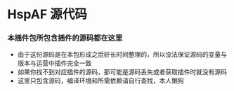 # HspAF 源代码
### 本插件包所包含插件的源码都在这里
* 由于这份源码是在本包形成之后好长时间整理的，所以没法保证源码的变量与版本与运营中插件完全一致
* 如果你找不到对应插件的源码，那可能是源码丢失或者获取插件时就没有源码
* 这里只包含源码，编译环境和所需依赖请自行查找，本人懒狗

